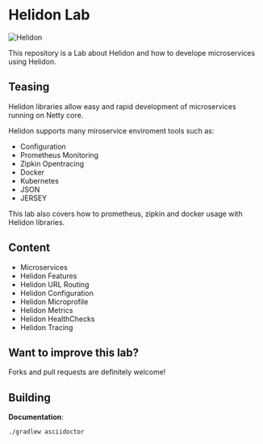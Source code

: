 # Helidon Lab

![Helidon](https://helidon.io/static/img/favicon.png)

This repository is a Lab about Helidon and how to develope microservices using Helidon.


## Teasing

Helidon libraries allow easy and rapid development of microservices running on Netty core.

Helidon supports many miroservice enviroment tools such as:

* Configuration
* Prometheus Monitoring
* Zipkin Opentracing
* Docker
* Kubernetes
* JSON
* JERSEY

This lab also covers how to prometheus, zipkin and docker usage with Helidon libraries.


## Content

* Microservices
* Helidon Features
* Helidon URL Routing
* Helidon Configuration
* Helidon Microprofile
* Helidon Metrics
* Helidon HealthChecks
* Helidon Tracing

## Want to improve this lab?

Forks and pull requests are definitely welcome!

## Building

**Documentation**:

    ./gradlew asciidoctor
    